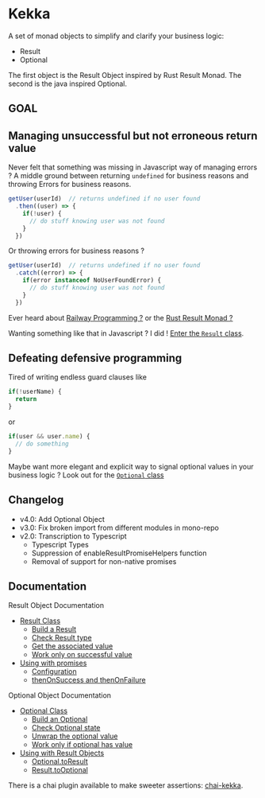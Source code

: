 # Kekka

A set of monad objects to simplify and clarify your business logic: 
- Result
- Optional

The first object is the Result Object inspired by Rust Result Monad. The second is the java inspired Optional.

## GOAL

## Managing unsuccessful but not erroneous return value

Never felt that something was missing in Javascript way of managing errors ?
A middle ground between returning `undefined` for business reasons and throwing Errors for business reasons.
 
```js
getUser(userId)  // returns undefined if no user found
  .then((user) => {
    if(!user) {
      // do stuff knowing user was not found
    } 
  })
```
Or throwing errors for business reasons ?
```js
getUser(userId)  // returns undefined if no user found
  .catch((error) => {
    if(error instanceof NoUserFoundError) {
      // do stuff knowing user was not found
    } 
  }) 
```
Ever heard about [Railway Programming ?](https://fsharpforfunandprofit.com/rop/) or the [Rust Result Monad ?](https://doc.rust-lang.org/std/result/enum.Result.html)

Wanting something like that in Javascript ? I did ! [Enter the `Result` class](docs/result.md).

## Defeating defensive programming

Tired of writing endless guard clauses like 
```js
if(!userName) {
  return
}
```
or 
```js
if(user && user.name) {
  // do something
}
```

Maybe want more elegant and explicit way to signal optional values in your business logic ? 
Look out for the [`Optional` class](docs/optional.md)

## Changelog

- v4.0: Add Optional Object
- v3.0: Fix broken import from different modules in mono-repo
- v2.0: Transcription to Typescript
  - Typescript Types
  - Suppression of enableResultPromiseHelpers function
  - Removal of support for non-native promises

## Documentation

Result Object Documentation
- [Result Class](docs/result.md#result-class)
    - [Build a Result](docs/result.md#build-a-result)
    - [Check Result type](docs/result.md#check-result-type)
    - [Get the associated value](docs/result.md#get-the-associated-value)
    - [Work only on successful value](docs/result.md#work-only-on-successful-value)
- [Using with promises](docs/result.md#using-with-promises)
    - [Configuration](docs/result.md#configuration)
    - [thenOnSuccess and thenOnFailure](docs/result.md#thenonsuccess-and-thenonfailure)

Optional Object Documentation
- [Optional Class](optional.md#optional-class)
  - [Build an Optional](optional.md#build-an-optional)
  - [Check Optional state](optional.md#check-optional-state)
  - [Unwrap the optional value](optional.md#unwrap-the-optional-value)
  - [Work only if optional has value](optional.md#work-only-if-optional-has-value)
- [Using with Result Objects](optional.md#using-with-result-objects)
  - [Optional.toResult](optional.md#optionaltoresult)
  - [Result.toOptional](optional.md#resulttooptional)

There is a chai plugin available to make sweeter assertions: [chai-kekka](https://github.com/apemb/chai-kekka).

